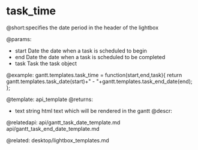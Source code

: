 task_time
=============
@short:specifies the date period in the header of the lightbox
	

@params:
- start		Date	the date when a task is scheduled to begin  
- end	Date	the date when a task is scheduled to be completed
- task	Task	 the task object

@example:
gantt.templates.task_time = function(start,end,task){
	return gantt.templates.task_date(start)+" - "+gantt.templates.task_end_date(end);
};

@template:	api_template
@returns:
- text		string		html text which will be rendered in the gantt
@descr:


@relatedapi:
api/gantt_task_date_template.md
api/gantt_task_end_date_template.md

@related:
	desktop/lightbox_templates.md